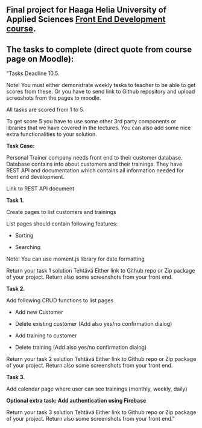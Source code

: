 ## Final project for Haaga Helia University of Applied Sciences [Front End Development course](https://opinto-opas.haaga-helia.fi/course_unit/SWD4TF022). 

## The tasks to complete (direct quote from course page on Moodle):

"Tasks
Deadline 10.5.

Note! You must either demonstrate weekly tasks to teacher to be able to get scores from these. Or you have to send link to Github repository and upload screeshots from the pages to moodle.

All tasks are scored from 1 to 5.

To get score 5 you have to use some other 3rd party components or libraries that we have covered in the lectures. You can also add some nice extra functionalities to your solution.

**Task Case:**

Personal Trainer company needs front end to their customer database. 
Database contains info about customers and their trainings. 
They have REST API and documentation which contains all information needed for front end development.

Link to REST API document

**Task 1.**

Create pages to list customers and trainings

List pages should contain following features:

- Sorting

- Searching

Note! You can use moment.js library for date formatting 

 Return your task 1 solution Tehtävä
Either link to Github repo or Zip package of your project. Return also some screenshots from your front end.

**Task 2.**

Add following CRUD functions to list pages

- Add new Customer

- Delete existing customer (Add also yes/no confirmation dialog)

- Add training to customer

- Delete training (Add also yes/no confirmation dialog)

 Return your task 2 solution Tehtävä
Either link to Github repo or Zip package of your project. Return also some screenshots from your front end.

**Task 3.**

Add calendar page where user can see trainings (monthly, weekly, daily)

**Optional extra task: Add authentication using Firebase**

 Return your task 3 solution Tehtävä
Either link to Github repo or Zip package of your project. Return also some screenshots from your front end."
